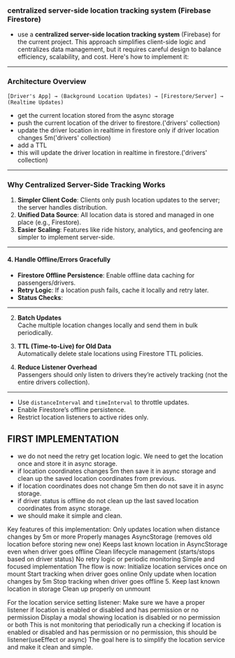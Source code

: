 ### centralized server-side location tracking system (Firebase Firestore) 


- use a **centralized server-side location tracking system** (Firebase) for the current project. This approach simplifies client-side logic and centralizes data management, but it requires careful design to balance efficiency, scalability, and cost. Here's how to implement it:

---

### **Architecture Overview**
```
[Driver's App] → (Background Location Updates) → [Firestore/Server] → (Realtime Updates)
```

- get the current location stored from the async storage
- push the current location of the driver to firestore.('drivers' collection)
- update the driver location in realtime in firestore only if driver location changes 5m('drivers' collection)
- add a TTL 
- this will update the driver location in realtime in firestore.('drivers' collection)


---

### **Why Centralized Server-Side Tracking Works**
1. **Simpler Client Code**: Clients only push location updates to the server; the server handles distribution.  
2. **Unified Data Source**: All location data is stored and managed in one place (e.g., Firestore).  
3. **Easier Scaling**: Features like ride history, analytics, and geofencing are simpler to implement server-side.  

---


#### **4. Handle Offline/Errors Gracefully**
- **Firestore Offline Persistence**: Enable offline data caching for passengers/drivers.  
- **Retry Logic**: If a location push fails, cache it locally and retry later.  
- **Status Checks**: 

---


2. **Batch Updates**  
   Cache multiple location changes locally and send them in bulk periodically.  

3. **TTL (Time-to-Live) for Old Data**  
   Automatically delete stale locations using Firestore TTL policies.  

4. **Reduce Listener Overhead**  
   Passengers should only listen to drivers they’re actively tracking (not the entire drivers collection).  

---



- Use `distanceInterval` and `timeInterval` to throttle updates.  
- Enable Firestore’s offline persistence.  
- Restrict location listeners to active rides only.  

## FIRST IMPLEMENTATION


- we do not need the retry get location logic. We need to get the location once and store it in async storage.
- if location coordinates changes 5m then save it in async storage and clean up the saved location coordinates from previous.
- if location coordinates does not change 5m then do not save it in async storage.
- if driver status is offline do not clean up the last saved location coordinates from async storage.
- we should make it simple and clean.

Key features of this implementation:
Only updates location when distance changes by 5m or more
Properly manages AsyncStorage (removes old location before storing new one)
Keeps last known location in AsyncStorage even when driver goes offline
Clean lifecycle management (starts/stops based on driver status)
No retry logic or periodic monitoring
Simple and focused implementation
The flow is now:
Initialize location services once on mount
Start tracking when driver goes online
Only update when location changes by 5m
Stop tracking when driver goes offline
5. Keep last known location in storage
Clean up properly on unmount

For the location service setting listener:
Make sure we have a proper listener if location is enabled or disabled and has permission or no permission
Display a modal showing location is disabled or no permission or both
This is not monitoring that periodically run a checking if location is enabled or disabled and has permission or no permission, this should be listener(useEffect or async)
The goal here is to simplify the location service and make it clean and simple.



